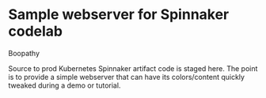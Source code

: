 # Sample webserver for Spinnaker codelab

Boopathy

Source to prod Kubernetes Spinnaker artifact code is staged here. The point is to provide a simple webserver that can have its colors/content quickly tweaked during a demo or tutorial.
